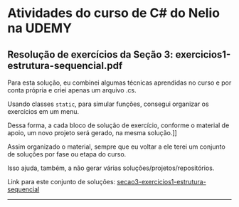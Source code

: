 # Atividades do curso de C# do Nelio na UDEMY

## Resolução de exercícios da Seção 3: exercicios1-estrutura-sequencial.pdf

Para esta solução, eu combinei algumas técnicas aprendidas no curso e por conta própria e criei apenas um arquivo .cs.

Usando classes `static`, para simular funções, consegui organizar os exercícios em um menu.

Dessa forma, a cada bloco de solução de exercício, conforme o material de apoio, um novo projeto será gerado, na mesma solução.]]

Assim organizado o material, sempre que eu voltar a ele terei um conjunto de soluções por fase ou etapa do curso.

Isso ajuda, também, a não gerar várias soluções/projetos/repositórios.

Link para este conjunto de soluções: [secao3-exercicios1-estrutura-sequencial](./secao3-exercicios1-estrutura-sequencial)

-----------------------------------------

